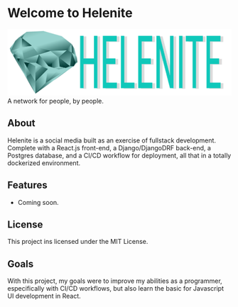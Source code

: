 # Welcome to Helenite
![Helenite logo](assets/helenite_full_logo.png)
A network for people, by people.

## About
Helenite is a social media built as an exercise of fullstack development. Complete with a React.js front-end, a Django/DjangoDRF back-end, a Postgres database, and a CI/CD workflow for deployment, all that in a totally dockerized environment.

## Features
* Coming soon.

## License

This project ins licensed under the MIT License.

## Goals
With this project, my goals were to improve my abilities as a programmer, especifically with CI/CD workflows, but also learn the basic for Javascript UI development in React.